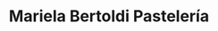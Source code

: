 ---
title: "Mariela Bertoldi Pastelería"
url: /cipolletti/mariela-bertoldi-pasteleria/
shop: Konditorei
---
